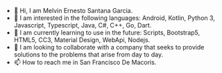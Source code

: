 - 👋 Hi, I am Melvin Ernesto Santana Garcia. 
- 👀 I am interested in the following languages: Android, Kotlin, Python 3, Javascript, Typescript, Java, C#, C++, Go, Dart.
- 🌱 I am currently learning to use in the future: Scripts, Bootstrap5, HTML5, CC3, Material Design, WebApi, Nodejs.
- 💞️ I am looking to collaborate with a company that seeks to provide solutions to the problems that arise from day to day.
- 📫 How to reach me in San Francisco De Macoris.

<!---
MelvinErnestoSG/MelvinErnestoSG is a ✨ special ✨ repository because its `README.md` (this file) appears on your GitHub profile.
You can click the Preview link to take a look at your changes.
--->
